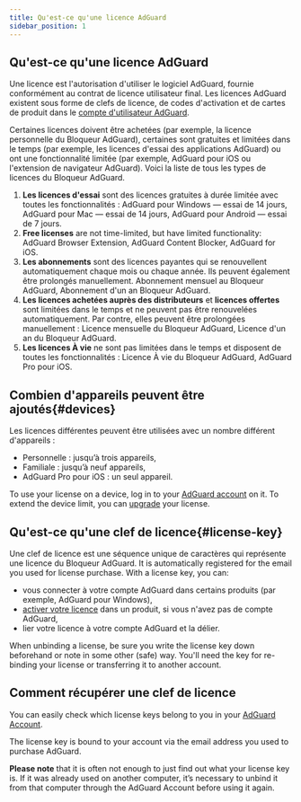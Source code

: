 ```yaml
---
title: Qu'est-ce qu'une licence AdGuard
sidebar_position: 1
---
```


## Qu'est-ce qu'une licence AdGuard

Une licence est l'autorisation d'utiliser le logiciel AdGuard, fournie conformément au contrat de licence utilisateur final. Les licences AdGuard existent sous forme de clefs de licence, de codes d'activation et de cartes de produit dans le [ compte d'utilisateur AdGuard](../../account/register).

Certaines licences doivent être achetées (par exemple, la licence personnelle du Bloqueur AdGuard), certaines sont gratuites et limitées dans le temps (par exemple, les licences d'essai des applications AdGuard) ou ont une fonctionnalité limitée (par exemple, AdGuard pour iOS ou l'extension de navigateur AdGuard). Voici la liste de tous les types de licences du Bloqueur AdGuard.

1. **Les licences d'essai** sont des licences gratuites à durée limitée avec toutes les fonctionnalités : AdGuard pour Windows — essai de 14 jours, AdGuard pour Mac — essai de 14 jours, AdGuard pour Android — essai de 7 jours.
2. **Free licenses** are not time-limited, but have limited functionality: AdGuard Browser Extension, AdGuard Content Blocker, AdGuard for iOS.
3. **Les abonnements** sont des licences payantes qui se renouvellent automatiquement chaque mois ou chaque année. Ils peuvent également être prolongés manuellement. Abonnement mensuel au Bloqueur AdGuard, Abonnement d'un an Bloqueur AdGuard.
4. **Les licences achetées auprès des distributeurs** et **licences offertes** sont limitées dans le temps et ne peuvent pas être renouvelées automatiquement. Par contre, elles peuvent être prolongées manuellement : Licence mensuelle du Bloqueur AdGuard, Licence d'un an du Bloqueur AdGuard.
5. **Les licences À vie** ne sont pas limitées dans le temps et disposent de toutes les fonctionnalités : Licence À vie du Bloqueur AdGuard, AdGuard Pro pour iOS.

## Combien d'appareils peuvent être ajoutés{#devices}

Les licences différentes peuvent être utilisées avec un nombre différent d'appareils :

- Personnelle : jusqu’à trois appareils,
- Familiale : jusqu’à neuf appareils,
- AdGuard Pro pour iOS : un seul appareil.

To use your license on a device, log in to your [AdGuard account](../../account/features) on it. To extend the device limit, you can [upgrade](../payment-options/#upgrade) your license.

## Qu'est-ce qu'une clef de licence{#license-key}

Une clef de licence est une séquence unique de caractères qui représente une licence du Bloqueur AdGuard. It is automatically registered for the email you used for license purchase. With a license key, you can:

- vous connecter à votre compte AdGuard dans certains produits (par exemple, AdGuard pour Windows),
- [activer votre licence](../activation) dans un produit, si vous n'avez pas de compte AdGuard,
- lier votre licence à votre compte AdGuard et la délier.

When unbinding a license, be sure you write the license key down beforehand or note in some other (safe) way. You'll need the key for re-binding your license or transferring it to another account.

## Comment récupérer une clef de licence

You can easily check which license keys belong to you in your [AdGuard Account](../../account/register).

The license key is bound to your account via the email address you used to purchase AdGuard.

**Please note** that it is often not enough to just find out what your license key is. If it was already used on another computer, it’s necessary to unbind it from that computer through the AdGuard Account before using it again.
